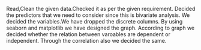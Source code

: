 Read,Clean the given data.Checked it as per the given requirement.
Decided the predictors that we need to consider since this is bivariate analysis.
We decided the variables.We have dropped the discrete columns.
By using seaborn and matplotlib we have designed the graph.
According to graph we decided whether the relation between varoables are dependent or independent.
Through the correlation also we decided the same.
